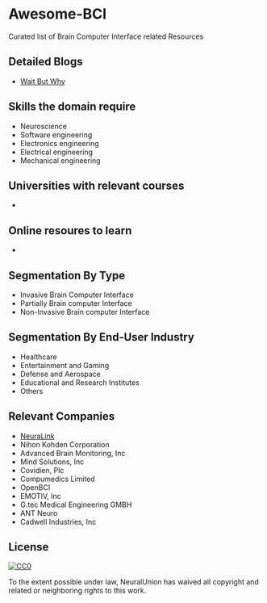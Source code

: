 # Awesome-BCI
Curated list of Brain Computer Interface related Resources

## Detailed Blogs

- [Wait But Why](https://waitbutwhy.com/2017/04/neuralink.html)


## Skills the domain require

- Neuroscience
- Software engineering
- Electronics engineering
- Electrical engineering
- Mechanical engineering

## Universities with relevant courses

- 

## Online resoures to learn

- 

## Segmentation By Type

- Invasive Brain Computer Interface
- Partially Brain computer Interface
- Non-Invasive Brain computer Interface

## Segmentation By End-User Industry

- Healthcare
- Entertainment and Gaming
- Defense and Aerospace
- Educational and Research Institutes
- Others

## Relevant Companies

- [NeuraLink](https://www.neuralink.com/)
- Nihon Kohden Corporation
- Advanced Brain Monitoring, Inc
- Mind Solutions, Inc
- Covidien, Plc
- Compumedics Limited
- OpenBCI
- EMOTIV, Inc
- G.tec Medical Engineering GMBH
- ANT Neuro
- Cadwell Industries, Inc


## License

[![CC0](http://mirrors.creativecommons.org/presskit/buttons/88x31/svg/cc-zero.svg)](https://creativecommons.org/publicdomain/zero/1.0/)

To the extent possible under law, NeuralUnion has waived all copyright and related or neighboring rights to this work.
